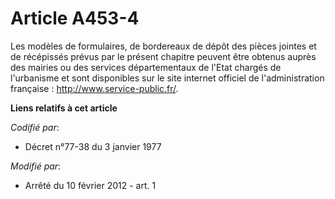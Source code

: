 # Article A453-4

Les modèles de formulaires, de bordereaux de dépôt des pièces jointes et de récépissés prévus par le présent chapitre peuvent
être obtenus auprès des mairies ou des services départementaux de l'Etat chargés de l'urbanisme et sont disponibles sur le
site internet officiel de l'administration française :  http://www.service-public.fr/.

**Liens relatifs à cet article**

_Codifié par_:

  - Décret n°77-38 du 3 janvier 1977

_Modifié par_:

  - Arrêté du 10 février 2012 - art. 1
